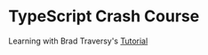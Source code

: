 # TypeScript Crash Course 
Learning with Brad Traversy's <a href="https://www.youtube.com/watch?v=BCg4U1FzODs">Tutorial</a>


